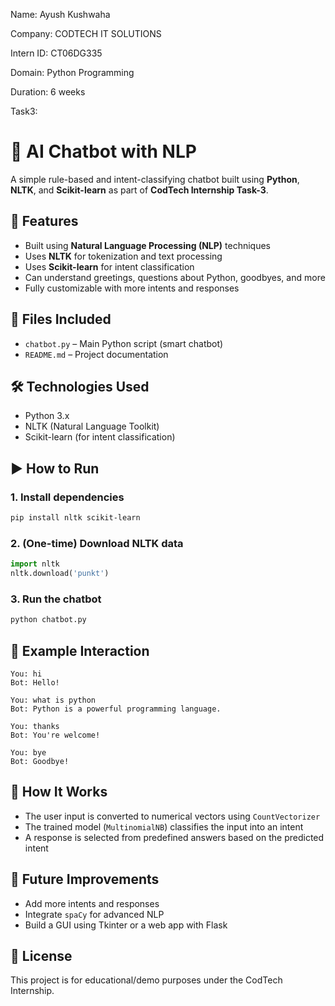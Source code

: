Name: Ayush Kushwaha

Company: CODTECH IT SOLUTIONS

Intern ID: CT06DG335

Domain: Python Programming

Duration: 6 weeks

Task3:

# 🤖 AI Chatbot with NLP

A simple rule-based and intent-classifying chatbot built using **Python**, **NLTK**, and **Scikit-learn** as part of **CodTech Internship Task-3**.

## 📌 Features
- Built using **Natural Language Processing (NLP)** techniques
- Uses **NLTK** for tokenization and text processing
- Uses **Scikit-learn** for intent classification
- Can understand greetings, questions about Python, goodbyes, and more
- Fully customizable with more intents and responses

## 📁 Files Included
- `chatbot.py` – Main Python script (smart chatbot)
- `README.md` – Project documentation

## 🛠️ Technologies Used
- Python 3.x
- NLTK (Natural Language Toolkit)
- Scikit-learn (for intent classification)

## ▶️ How to Run

### 1. Install dependencies
```bash
pip install nltk scikit-learn
```

### 2. (One-time) Download NLTK data
```python
import nltk
nltk.download('punkt')
```

### 3. Run the chatbot
```bash
python chatbot.py
```

## 💬 Example Interaction
```
You: hi
Bot: Hello!

You: what is python
Bot: Python is a powerful programming language.

You: thanks
Bot: You're welcome!

You: bye
Bot: Goodbye!
```

## 📌 How It Works
- The user input is converted to numerical vectors using `CountVectorizer`
- The trained model (`MultinomialNB`) classifies the input into an intent
- A response is selected from predefined answers based on the predicted intent

## 🧠 Future Improvements
- Add more intents and responses
- Integrate `spaCy` for advanced NLP
- Build a GUI using Tkinter or a web app with Flask

## 📃 License
This project is for educational/demo purposes under the CodTech Internship.
